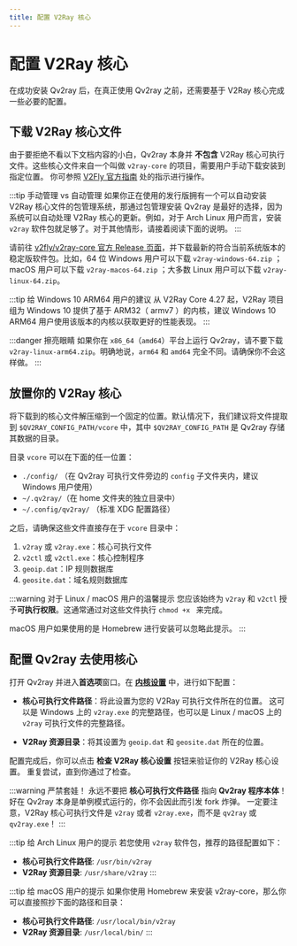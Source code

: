 ```yaml
---
title: 配置 V2Ray 核心
---
```


# 配置 V2Ray 核心

在成功安装 Qv2ray 后，在真正使用 Qv2ray 之前，还需要基于 V2Ray 核心完成一些必要的配置。

## 下载 V2Ray 核心文件

由于要拒绝不看以下文档内容的小白，Qv2ray 本身并 **不包含** V2Ray 核心可执行文件。这些核心文件来自一个叫做 `v2ray-core` 的项目，需要用户手动下载安装到指定位置。
你可参照 [V2Fly 官方指南](https://www.v2fly.org/guide/install.html) 处的指示进行操作。

:::tip 手动管理 vs 自动管理
如果你正在使用的发行版拥有一个可以自动安装 V2Ray 核心文件的包管理系统，那通过包管理安装 Qv2ray 是最好的选择，因为系统可以自动处理 V2Ray 核心的更新。例如，对于 Arch Linux 用户而言，安装 `v2ray` 软件包就足够了。对于其他情形，请接着阅读下面的说明。
:::

请前往 [v2fly/v2ray-core 官方 Release 页面](https://github.com/v2fly/v2ray-core/releases)，并下载最新的符合当前系统版本的稳定版软件包。比如，64 位 Windows 用户可以下载 `v2ray-windows-64.zip` ；macOS 用户可以下载 `v2ray-macos-64.zip` ；大多数 Linux 用户可以下载 `v2ray-linux-64.zip`。

:::tip 给 Windows 10 ARM64 用户的建议
从 V2Ray Core 4.27 起，V2Ray 项目组为 Windows 10 提供了基于 ARM32（ armv7 ）的内核，建议 Windows 10 ARM64 用户使用该版本的内核以获取更好的性能表现。
:::

:::danger 擦亮眼睛
如果你在 `x86_64`（`amd64`）平台上运行 Qv2ray，请不要下载 `v2ray-linux-arm64.zip`。明确地说，`arm64` 和 `amd64` 完全不同。请确保你不会这样做。
:::

## 放置你的 V2Ray 核心

将下载到的核心文件解压缩到一个固定的位置。默认情况下，我们建议将文件提取到 `$QV2RAY_CONFIG_PATH/vcore` 中，其中 `$QV2RAY_CONFIG_PATH` 是 Qv2ray 存储其数据的目录。

目录 `vcore` 可以在下面的任一位置：

- `./config/` （在 Qv2ray 可执行文件旁边的 `config` 子文件夹内，建议 Windows 用户使用）
- `~/.qv2ray/`（在 home 文件夹的独立目录中）
- `~/.config/qv2ray/` （标准 XDG 配置路径）

之后，请确保这些文件直接存在于 `vcore` 目录中：

1. `v2ray` 或 `v2ray.exe`：核心可执行文件
2. `v2ctl` 或 `v2ctl.exe`：核心控制程序
3. `geoip.dat`：IP 规则数据库
4. `geosite.dat`：域名规则数据库

:::warning 对于 Linux / macOS 用户的温馨提示
您应该始终为 `v2ray` 和 `v2ctl` 授予**可执行权限**。这通常通过对这些文件执行 `chmod +x ` 来完成。

macOS 用户如果使用的是 Homebrew 进行安装可以忽略此提示。
:::

## 配置 Qv2ray 去使用核心

打开 Qv2ray 并进入**首选项**窗口。在 **[内核设置](qv2ray://open/preference/kernel)** 中，进行如下配置：

- **核心可执行文件路径**：将此设置为您的 V2Ray 可执行文件所在的位置。 这可以是 Windows 上的 `v2ray.exe` 的完整路径，也可以是 Linux / macOS 上的 `v2ray` 可执行文件的完整路径。

- **V2Ray 资源目录**：将其设置为 `geoip.dat` 和 `geosite.dat` 所在的位置。

配置完成后，你可以点击 **检查 V2Ray 核心设置** 按钮来验证你的 V2Ray 核心设置。 重复尝试，直到你通过了检查。

:::warning 严禁套娃！
永远不要把 **核心可执行文件路径** 指向 **Qv2ray 程序本体**！
好在 Qv2ray 本身是单例模式运行的，你不会因此而引发 fork 炸弹。
一定要注意，V2Ray 核心可执行文件是 `v2ray` 或者 `v2ray.exe`，而不是 `qv2ray` 或 `qv2ray.exe`！
:::

:::tip 给 Arch Linux 用户的提示
若您使用 `v2ray` 软件包，推荐的路径配置如下：

* **核心可执行文件路径**: `/usr/bin/v2ray`
* **V2Ray 资源目录**: `/usr/share/v2ray`
:::

:::tip 给 macOS 用户的提示
如果你使用 Homebrew 来安装 v2ray-core，那么你可以直接照抄下面的路径和目录：

* **核心可执行文件路径**: `/usr/local/bin/v2ray`
* **V2Ray 资源目录**: `/usr/local/bin/`
:::
